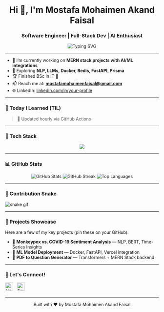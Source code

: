 <h1 align="center">Hi 👋, I'm Mostafa Mohaimen Akand Faisal</h1>
<h3 align="center">Software Engineer | Full-Stack Dev | AI Enthusiast </h3>

<p align="center">
  <img src="https://readme-typing-svg.herokuapp.com?font=Fira+Code&weight=500&size=22&duration=4000&center=true&vCenter=true&width=800&lines=Passionate+MERN+Stack+Developer;AI+Exploration+On;Always+Learning+%26+Building" alt="Typing SVG" />
</p>

---

- 🔭 I’m currently working on **MERN stack projects with AI/ML integrations**
- 🧠 Exploring **NLP, LLMs, Docker, Redis, FastAPI, Prisma**
- 🏆 Finished BSc in IT 💯
- 📫 Reach me at: **mostafamohaimenfaisal@gmail.com**
- 🌐 LinkedIn: [linkedin.com/in/your-profile]([https://www.linkedin.com/in/your-profile](http://linkedin.com/in/mostafa-mohaimen-akand-faisal))

---

### 🧠 Today I Learned (TIL)

<!-- BLOG-POST-LIST:START -->
<!-- BLOG-POST-LIST:END -->

> 🔁 Updated hourly via GitHub Actions

---

### 🚀 Tech Stack

<p align="center">
  <img src="https://skillicons.dev/icons?i=js,ts,react,nextjs,nodejs,express,mongodb,docker,graphql,redis,python,fastapi,git,linux,vscode,vercel" />
</p>

---

### 📊 GitHub Stats

<p align="center">
  <img src="https://github-readme-stats.vercel.app/api?username=Mostafa-Faisal&show_icons=true&theme=radical" alt="GitHub Stats" />
  <img src="https://github-readme-streak-stats.herokuapp.com/?user=Mostafa-Faisal&theme=radical" alt="GitHub Streak" />
  <img src="https://github-readme-stats.vercel.app/api/top-langs/?username=Mostafa-Faisal&layout=compact&theme=radical" alt="Top Languages" />
</p>

---

### 🐍 Contribution Snake

![snake gif](https://github.com/Mostafa-Faisal/Mostafa-Faisal/blob/output/github-contribution-grid-snake.svg)

---

### 💼 Projects Showcase

Here are a few of my key projects (pin these on your GitHub):

- 🧠 **Monkeypox vs. COVID-19 Sentiment Analysis** — NLP, BERT, Time-Series Insights
- 🧪 **ML Model Deployment** — Docker, FastAPI, Vercel integration
- 💬 **PDF to Question Generator** — Transformers + MERN Stack backend

---

### 📣 Let's Connect!

<a href="http://linkedin.com/in/mostafa-mohaimen-akand-faisal">
  <img align="left" alt="LinkedIn" width="26px" src="https://cdn.jsdelivr.net/npm/simple-icons@v5/icons/linkedin.svg" style="padding-right:10px;" />
</a>
<a href="mailto:mostafamohaimenfaisal@gmail.com">
  <img align="left" alt="Email" width="26px" src="https://cdn.jsdelivr.net/npm/simple-icons@v5/icons/gmail.svg" style="padding-right:10px;" />
</a>

<br /><br />

---

<p align="center">Built with ❤️ by Mostafa Mohaimen Akand Faisal</p>
